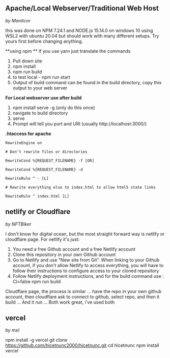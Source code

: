 ## Apache/Local Webserver/Traditional Web Host

_by Manitcor_

this was done on NPM 7.24.1 and NODE.js 15.14.0 on windows 10 using WSL2 with ubuntu 20.04 but should work with many different setups. Try yours first before changing anything. 

**using npm **
if you use yarn just translate the commands
1. Pull down site
2. npm install
3. npm run build
4. to test local - npm run start
5. Output of build command can be found in the build directory, copy this output to your web server

**For Local webserver use after build**
1. npm install serve -g  (only do this once)
2. navigate to build directory
3. serve
4. Prompt will tell you port and URI (usually http://localhost:3000/)

**.htaccess for apache**

`RewriteEngine on`

`# Don't rewrite files or directories`

`RewriteCond %{REQUEST_FILENAME} -f [OR]`

`RewriteCond %{REQUEST_FILENAME} -d`

`RewriteRule ^ - [L]`

`# Rewrite everything else to index.html to allow html5 state links`

`RewriteRule ^ index.html [L]`

## netlify or Cloudflare

_by NFTBiker_

I don't know for digital ocean, but the most straight forward way is netlify or cloudflare page. For netlify it's just:
1. You need a free Github account and a free Netlify account
2. Clone this repository in your own Github account
3. Go to Netlify and use "New site from Git". When linking to your Github account, if you don't allow Netlify to access everything, you will have to follow their instructions to configure access to your cloned repository
4. Follow Netlify deployment instructions, and for the build command use :
CI=false npm run build

Cloudflare page, the process is similar ... have the repo in your own github account, then cloudflare ask to connect to github, select repo, and then it build ... And it run ... Both work great, i've used both


## vercel

_by mel_

npm install -g vercel 
git clone https://github.com/hicetnunc2000/hicetnunc.git
cd hicetnunc
npm install 
vercel 
